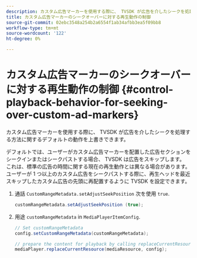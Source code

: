 ```yaml
---
description: カスタム広告マーカーを使用する際に、 TVSDK が広告を介したシークを処理する方法に関するデフォルトの動作を上書きできます。
title: カスタム広告マーカーのシークオーバーに対する再生動作の制御
source-git-commit: 02ebc3548a254b2a6554f1ab34afbb3ea5f09bb8
workflow-type: tm+mt
source-wordcount: '122'
ht-degree: 0%

---
```


# カスタム広告マーカーのシークオーバーに対する再生動作の制御 {#control-playback-behavior-for-seeking-over-custom-ad-markers}

カスタム広告マーカーを使用する際に、 TVSDK が広告を介したシークを処理する方法に関するデフォルトの動作を上書きできます。

デフォルトでは、ユーザーがカスタム広告マーカーを配置した広告セクションをシークインまたはシークパストする場合、 TVSDK は広告をスキップします。 これは、標準の広告の時間に関する現在の再生動作とは異なる場合があります。 ユーザーが 1 つ以上のカスタム広告をシークパストする際に、再生ヘッドを最近スキップしたカスタム広告の先頭に再配置するように TVSDK を設定できます。

1. 通話 `CustomRangeMetadata.setAdjustSeekPosition` 次を使用 `true`.

   ```java
   customRangeMetadata.setAdjustSeekPosition (true);
   ```

1. 用途 `customRangeMetadata` in `MediaPlayerItemConfig`.

   ```java
   // Set customRangeMetadata 
   config.setCustomRangeMetadata(customRangeMetadata); 
   
   // prepare the content for playback by calling replaceCurrentResource 
   mediaPlayer.replaceCurrentResource(mediaResource, config); 
   ```
